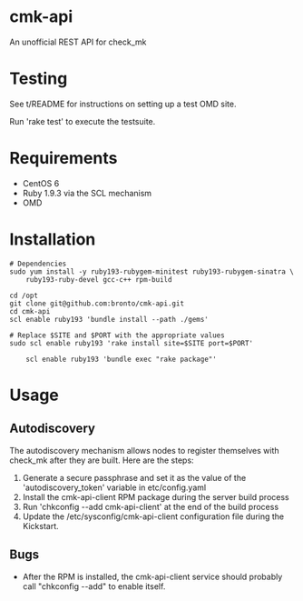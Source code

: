 cmk-api
=======

An unofficial REST API for check_mk

Testing
=======

See t/README for instructions on setting up a test OMD site.

Run 'rake test' to execute the testsuite.

Requirements
============

 * CentOS 6
 * Ruby 1.9.3 via the SCL mechanism
 * OMD

Installation
============

  	# Dependencies
	sudo yum install -y ruby193-rubygem-minitest ruby193-rubygem-sinatra \
  		ruby193-ruby-devel gcc-c++ rpm-build

	cd /opt
	git clone git@github.com:bronto/cmk-api.git
	cd cmk-api
	scl enable ruby193 'bundle install --path ./gems'
	
	# Replace $SITE and $PORT with the appropriate values
  	sudo scl enable ruby193 'rake install site=$SITE port=$PORT'

        scl enable ruby193 'bundle exec "rake package"'

Usage
=====

Autodiscovery
-------------

The autodiscovery mechanism allows nodes to register themselves with check_mk after
they are built. Here are the steps:

  1. Generate a secure passphrase and set it as the value of the 'autodiscovery_token' 
     variable in etc/config.yaml
  1. Install the cmk-api-client RPM package during the server build process
  1. Run 'chkconfig --add cmk-api-client' at the end of the build process
  1. Update the /etc/sysconfig/cmk-api-client configuration file during the Kickstart.

Bugs
----

 * After the RPM is installed, the cmk-api-client service should probably
   call "chkconfig --add" to enable itself.
